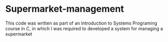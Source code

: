 # Supermarket-management
This code was written as part of an Introduction to Systems Programing course in C, in which I was required to developed a system for managing a supermarket
